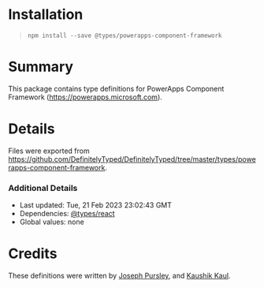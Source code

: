 # Installation
> `npm install --save @types/powerapps-component-framework`

# Summary
This package contains type definitions for PowerApps Component Framework (https://powerapps.microsoft.com).

# Details
Files were exported from https://github.com/DefinitelyTyped/DefinitelyTyped/tree/master/types/powerapps-component-framework.

### Additional Details
 * Last updated: Tue, 21 Feb 2023 23:02:43 GMT
 * Dependencies: [@types/react](https://npmjs.com/package/@types/react)
 * Global values: none

# Credits
These definitions were written by [Joseph Pursley](https://github.com/jopursle), and [Kaushik Kaul](https://github.com/kaushikkaul).
